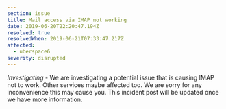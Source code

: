 ```yaml
---
section: issue
title: Mail access via IMAP not working
date: 2019-06-20T22:20:47.194Z
resolved: true
resolvedWhen: 2019-06-21T07:33:47.217Z
affected:
  - uberspace6
severity: disrupted
---
```

_Investigating_ - We are investigating a potential issue that is causing IMAP not to work. Other services maybe affected too. We are sorry for any inconvenience this may cause you. This incident post will be updated once we have more information.
